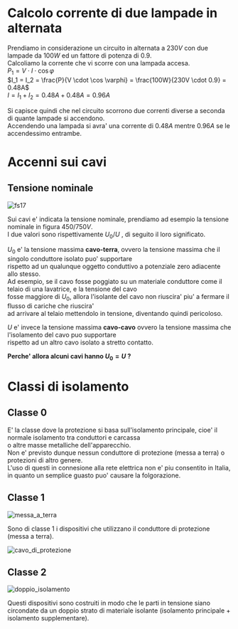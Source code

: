 # Calcolo corrente di due lampade in alternata

Prendiamo in considerazione un circuito in alternata a $230V$ con due lampade da $100W$ ed un fattore di potenza di $0.9$.  
Calcoliamo la corrente che vi scorre con una lampada accesa.  
$P_1 = V \cdot I \cdot \cos \varphi$  
$I_1 = I_2 = \frac{P}{V \cdot \cos \varphi} = \frac{100W}{230V \cdot 0.9} = 0.48A$  
$I = I_1 + I_2 = 0.48A + 0.48A = 0.96A$  

Si capisce quindi che nel circuito scorrono due correnti diverse a seconda di quante lampade si accendono.  
Accendendo una lampada si avra' una corrente di $0.48A$ mentre $0.96A$ se le accendessimo entrambe.  

# Accenni sui cavi  
## Tensione nominale  

![fs17](https://user-images.githubusercontent.com/7195133/198819412-a273efd9-a132-4163-8e6d-71fb3f70dad5.jpg)  

Sui cavi e' indicata la tensione nominale, prendiamo ad esempio la tensione nominale in figura $450/750V$.  
I due valori sono rispettivamente $U_0/U$ , di seguito il loro significato.  

$U_0$ e' la tensione massima **cavo-terra**, ovvero la tensione massima che il singolo conduttore isolato puo' supportare  
rispetto ad un qualunque oggetto conduttivo a potenziale zero adiacente allo stesso.  
Ad esempio, se il cavo fosse poggiato su un materiale conduttore come il telaio di una lavatrice, e la tensione del cavo  
fosse maggiore di $U_0$, allora l'isolante del cavo non riuscira' piu' a fermare il flusso di cariche che riuscira'  
ad arrivare al telaio mettendolo in tensione, diventando quindi pericoloso.  

$U$ e' invece la tensione massima **cavo-cavo** ovvero la tensione massima che l'isolamento del cavo puo supportare  
rispetto ad un altro cavo isolato a stretto contatto.  

**Perche' allora alcuni cavi hanno $U_0 = U$ ?**  


# Classi di isolamento  

## Classe 0  

E' la classe dove la protezione si basa sull'isolamento principale, cioe' il normale isolamento tra conduttori e carcassa  
o altre masse metalliche dell'apparecchio.  
Non e' previsto dunque nessun conduttore di protezione (messa a terra) o protezioni di altro genere.  
L'uso di questi in connesione alla rete elettrica non e' piu consentito in Italia, in quanto un semplice guasto puo' causare la folgorazione.  

## Classe 1  

![messa_a_terra](https://user-images.githubusercontent.com/7195133/198837885-2bc20c28-806e-4bba-95d4-6f3057a5f598.jpg)  

Sono di classe 1 i dispositivi che utilizzano il conduttore di protezione (messa a terra).  

![cavo_di_protezione](https://user-images.githubusercontent.com/7195133/198837894-e5cecc35-744d-4f23-ba06-3e58f7abf216.jpg)  


## Classe 2  

![doppio_isolamento](https://user-images.githubusercontent.com/7195133/198837880-f12420d6-8a8c-4341-8437-9288f3677a82.jpg)  

Questi dispositivi sono costruiti in modo che le parti in tensione siano circondate da un doppio strato di materiale isolante (isolamento principale + isolamento supplementare).  










